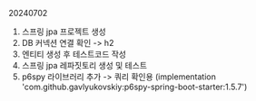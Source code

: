 20240702
1) 스프링 jpa 프로젝트 생성
2) DB 커넥션 연결 확인 -> h2
3) 엔티티 생성 후 테스트코드 작성
4) 스프링 jpa 레파짓토리 생성 및 테스트
5) p6spy 라이브러리 추가 -> 쿼리 확인용 (implementation 'com.github.gavlyukovskiy:p6spy-spring-boot-starter:1.5.7')
